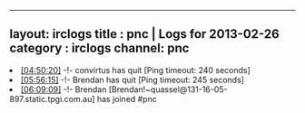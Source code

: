 
---
layout: irclogs
title : pnc | Logs for 2013-02-26
category : irclogs
channel: pnc
---
<li class="logitem"><a href="#04:50:20" name="04:50:20" class="time">[04:50:20]</a> -!- <span class="quit">convirtus</span> has quit [Ping timeout: 240 seconds] </li>
<li class="logitem"><a href="#05:56:15" name="05:56:15" class="time">[05:56:15]</a> -!- <span class="quit">Brendan</span> has quit [Ping timeout: 245 seconds] </li>
<li class="logitem"><a href="#06:09:09" name="06:09:09" class="time">[06:09:09]</a> -!- <span class="join">Brendan</span> [Brendan!~quassel@131-16-05-897.static.tpgi.com.au] has joined #pnc </li>


